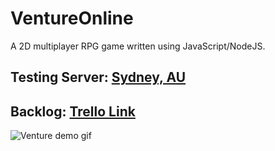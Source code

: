 # VentureOnline
A 2D multiplayer RPG game written using JavaScript/NodeJS.<br>
<h2>Testing Server: <a href="http://venture-env-1.ap-southeast-2.elasticbeanstalk.com">Sydney, AU</a></h2>
<h2>Backlog: <a href="https://trello.com/b/unN0cddD">Trello Link</a></h2>
<img src="client/resources/img/TestRun2.gif" alt="Venture demo gif">
